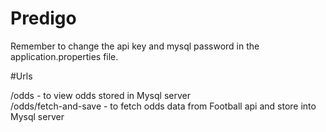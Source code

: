 # Predigo

Remember to change the api key and mysql password in the application.properties file.<br />


#Urls

/odds - to view odds stored in Mysql server<br />
/odds/fetch-and-save - to fetch odds data from Football api and store into Mysql server<br />

